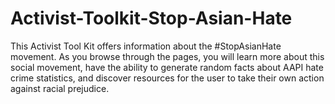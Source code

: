 # Activist-Toolkit-Stop-Asian-Hate
This Activist Tool Kit offers information about the #StopAsianHate movement.
As you browse through the pages, you will learn more about this social movement, have the ability to generate random facts about AAPI hate crime statistics, and discover resources
for the user to take their own action against racial prejudice.

